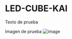 # LED-CUBE-KAI

Texto de prueba


Imagen de prueba
![image](https://github.com/Aratzd2003/LED-CUBE-KAI/assets/156079021/cf974dd4-3720-4e7d-95d8-482c0b09cb90)
